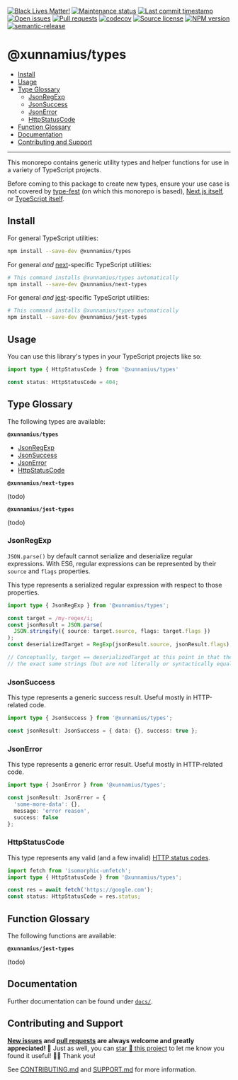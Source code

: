 <!-- prettier-ignore-start -->

<!-- badges-start -->

[![Black Lives Matter!][badge-blm]][link-blm]
[![Maintenance status][badge-maintenance]][link-repo]
[![Last commit timestamp][badge-last-commit]][link-repo]
[![Open issues][badge-issues]][link-issues]
[![Pull requests][badge-pulls]][link-pulls]
[![codecov][badge-codecov]][link-codecov]
[![Source license][badge-license]][link-license]
[![NPM version][badge-npm]][link-npm]
[![semantic-release][badge-semantic-release]][link-semantic-release]

<!-- badges-end -->

<!-- prettier-ignore-end -->

# @xunnamius/types

- [Install](#install)
- [Usage](#usage)
- [Type Glossary](#type-glossary)
  - [JsonRegExp](#jsonregexp)
  - [JsonSuccess](#jsonsuccess)
  - [JsonError](#jsonerror)
  - [HttpStatusCode](#httpstatuscode)
- [Function Glossary](#function-glossary)
- [Documentation](#documentation)
- [Contributing and Support](#contributing-and-support)

---

This monorepo contains generic utility types and helper functions for use in a
variety of TypeScript projects.

Before coming to this package to create new types, ensure your use case is not
covered by [type-fest](https://github.com/sindresorhus/type-fest) (on which this
monorepo is based),
[Next.js itself](https://nextjs.org/docs/basic-features/typescript), or
[TypeScript itself](https://github.com/sindresorhus/type-fest#built-in-types).

## Install

For general TypeScript utilities:

```bash
npm install --save-dev @xunnamius/types
```

For general _and_ [next](https://github.com/vercel/next.js)-specific TypeScript
utilities:

```bash
# This command installs @xunnamius/types automatically
npm install --save-dev @xunnamius/next-types
```

For general _and_ [jest](https://github.com/vercel/next.js)-specific TypeScript
utilities:

```bash
# This command installs @xunnamius/types automatically
npm install --save-dev @xunnamius/jest-types
```

## Usage

You can use this library's types in your TypeScript projects like so:

```TypeScript
import type { HttpStatusCode } from '@xunnamius/types'

const status: HttpStatusCode = 404;
```

## Type Glossary

The following types are available:

**`@xunnamius/types`**

- [JsonRegExp](#jsonregexp)
- [JsonSuccess](#jsonsuccess)
- [JsonError](#jsonerror)
- [HttpStatusCode](#httpstatuscode)

**`@xunnamius/next-types`**

(todo)

**`@xunnamius/jest-types`**

(todo)

### JsonRegExp

`JSON.parse()` by default cannot serialize and deserialize regular expressions.
With ES6, regular expressions can be represented by their `source` and `flags`
properties.

This type represents a serialized regular expression with respect to those
properties.

```typescript
import type { JsonRegExp } from '@xunnamius/types';

const target = /my-regex/i;
const jsonResult = JSON.parse(
  JSON.stringify({ source: target.source, flags: target.flags })
);
const deserializedTarget = RegExp(jsonResult.source, jsonResult.flags);

// Conceptually, target == deserializedTarget at this point in that they match
// the exact same strings (but are not literally or syntactically equal)
```

### JsonSuccess

This type represents a generic success result. Useful mostly in HTTP-related
code.

```typescript
import type { JsonSuccess } from '@xunnamius/types';

const jsonResult: JsonSuccess = { data: {}, success: true };
```

### JsonError

This type represents a generic error result. Useful mostly in HTTP-related code.

```typescript
import type { JsonError } from '@xunnamius/types';

const jsonResult: JsonError = {
  'some-more-data': {},
  message: 'error reason',
  success: false
};
```

### HttpStatusCode

This type represents any valid (and a few invalid)
[HTTP status codes](https://developer.mozilla.org/en-US/docs/Web/HTTP/Status).

```typescript
import fetch from 'isomorphic-unfetch';
import type { HttpStatusCode } from '@xunnamius/types';

const res = await fetch('https://google.com');
const status: HttpStatusCode = res.status;
```

## Function Glossary

The following functions are available:

**`@xunnamius/jest-types`**

(todo)

## Documentation

Further documentation can be found under [`docs/`][docs].

## Contributing and Support

**[New issues][choose-new-issue] and [pull requests][pr-compare] are always
welcome and greatly appreciated! 🤩** Just as well, you can [star 🌟 this
project][link-repo] to let me know you found it useful! ✊🏿 Thank you!

See [CONTRIBUTING.md][contributing] and [SUPPORT.md][support] for more
information.

[badge-blm]: https://api.ergodark.com/badges/blm 'Join the movement!'
[link-blm]: https://secure.actblue.com/donate/ms_blm_homepage_2019
[badge-maintenance]:
  https://img.shields.io/maintenance/active/2021
  'Is this package maintained?'
[link-repo]: https://github.com/xunnamius/typescript-utils
[badge-last-commit]:
  https://img.shields.io/github/last-commit/xunnamius/typescript-utils
  'When was the last commit to the official repo?'
[badge-issues]:
  https://isitmaintained.com/badge/open/xunnamius/typescript-utils.svg
  'Number of known issues with this package'
[link-issues]: https://github.com/xunnamius/typescript-utils/issues?q=
[badge-pulls]:
  https://img.shields.io/github/issues-pr/xunnamius/typescript-utils
  'Number of open pull requests'
[link-pulls]: https://github.com/xunnamius/typescript-utils/pulls
[badge-codecov]:
  https://codecov.io/gh/xunnamius/typescript-utils/branch/main/graph/badge.svg?token=HWRIOBAAPW
  'Is this package well-tested?'
[link-codecov]: https://codecov.io/gh/xunnamius/typescript-utils
[package-json]: package.json
[badge-license]:
  https://img.shields.io/npm/l/@xunnamius/types
  "This package's source license"
[link-license]: https://github.com/xunnamius/typescript-utils/blob/main/LICENSE
[badge-npm]:
  https://api.ergodark.com/badges/npm-pkg-version/@xunnamius/types
  'Install this package using npm or yarn!'
[link-npm]: https://www.npmjs.com/package/@xunnamius/types
[badge-semantic-release]:
  https://img.shields.io/badge/%20%20%F0%9F%93%A6%F0%9F%9A%80-semantic--release-e10079.svg
  'This repo practices continuous integration and deployment!'
[link-semantic-release]: https://github.com/semantic-release/semantic-release
[choose-new-issue]:
  https://github.com/xunnamius/typescript-utils/issues/new/choose
[pr-compare]: https://github.com/xunnamius/typescript-utils/compare
[contributing]: CONTRIBUTING.md
[support]: .github/SUPPORT.md
[docs]: docs
